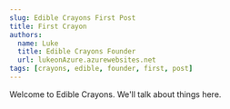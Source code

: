 ```yaml
---
slug: Edible Crayons First Post
title: First Crayon
authors:
  name: Luke
  title: Edible Crayons Founder
  url: lukeonAzure.azurewebsites.net
tags: [crayons, edible, founder, first, post]
---
```


Welcome to Edible Crayons. We'll talk about things here.
